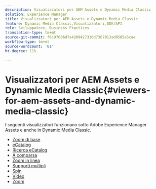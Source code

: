 ```yaml
---
description: Visualizzatori per AEM Assets e Dynamic Media Classic
solution: Experience Manager
title: Visualizzatori per AEM Assets e Dynamic Media Classic
feature: Dynamic Media Classic,Visualizzatori,SDK/API
role: Sviluppatore, Business Practices
translation-type: tm+mt
source-git-commit: f6c97606d7a4209427316d7367013ad9585a5cae
workflow-type: tm+mt
source-wordcount: '61'
ht-degree: 11%

---
```



# Visualizzatori per AEM Assets e Dynamic Media Classic{#viewers-for-aem-assets-and-dynamic-media-classic}

I seguenti visualizzatori funzionano sotto Adobe Experience Manager Assets e anche in Dynamic Media Classic.

* [Zoom di base](c-html5-20-basic-zoom-viewer-about/c-html5-20-basic-zoom-viewer-about.md)
* [eCatalog](c-html5-20-ecatalog-viewer-about/c-html5-20-ecatalog-viewer-about.md)
* [Ricerca eCatalog](c-html5-ecatsearch-viewer-about/c-html5-ecatsearch-viewer-about.md)
* [A comparsa](c-html5-flyout-viewer-20-about/c-html5-flyout-viewer-20-about.md)
* [Zoom in linea](c-html5-inlinezoom-viewer-about/c-html5-inlinezoom-viewer-about.md)
* [Supporti multipli](c-html5-mixedmedia-viewer-about/c-html5-mixedmedia-viewer-about.md)
* [Spin](c-html5-spin-viewer-about/c-html5-spin-viewer-about.md)
* [Video](c-html5-video-reference/c-html5-video-reference.md)
* [Zoom](c-html5-20-zoom-viewer-about/c-html5-20-zoom-viewer-about.md)

<!--Add others. The TOC levels in the viewers TOC doesn't seem quite right RB: FIXED-->